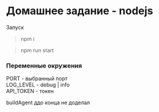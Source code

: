 # Домашнее задание - nodejs

Запуск

> npm i

> npm run start

### Переменные окружения

PORT - выбранный порт <br>
LOG_LEVEL - debug | info <br>
API_TOKEN - токен <br>

buildAgent ддо конца не доделал
